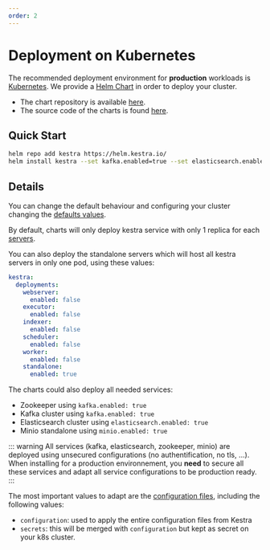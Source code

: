 ```yaml
---
order: 2
---
```

# Deployment on Kubernetes

The recommended deployment environment for **production** workloads is [Kubernetes](http://kubernetes.io/).
We provide a [Helm Chart](https://helm.sh/) in order to deploy your cluster.

- The chart repository is available [here](https://helm.kestra.io/).
- The source code of the charts is found [here](https://github.com/kestra-io/helm-charts).

## Quick Start

```bash
helm repo add kestra https://helm.kestra.io/
helm install kestra --set kafka.enabled=true --set elasticsearch.enabled=true --set minio.enabled=true kestra/kestra
```

## Details
You can change the default behaviour and configuring your cluster changing the [defaults values](https://github.com/kestra-io/helm-charts/blob/master/charts/kestra/values.yaml).

By default, charts will only deploy kestra service with only 1 replica for each [servers](../../../architecture).

You can also deploy the standalone servers which will host all kestra servers in only one pod, using these values:
```yaml
kestra:
  deployments:
    webserver:
      enabled: false
    executor:
      enabled: false
    indexer:
      enabled: false
    scheduler:
      enabled: false
    worker:
      enabled: false
    standalone:
      enabled: true
```

The charts could also deploy all needed services:
- Zookeeper using `kafka.enabled: true`
- Kafka cluster using `kafka.enabled: true`
- Elasticsearch cluster using `elasticsearch.enabled: true`
- Minio standalone using `minio.enabled: true`

::: warning
All services (kafka, elasticsearch, zookeeper, minio) are deployed using unsecured configurations (no authentification, no tls, ...). When installing for a production environnement, you **need** to secure all these services and adapt all service configurations to be production ready.
:::

The most important values to adapt are the [configuration files](../../configuration), including the following values:
- `configuration`: used to apply the entire configuration files from Kestra
- `secrets`: this will be merged with `configuration` but kept as secret on your k8s cluster.


